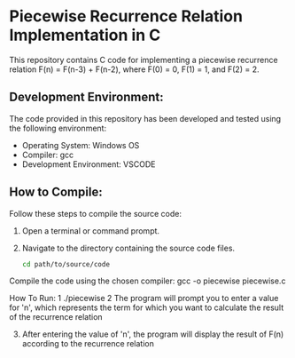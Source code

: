 Piecewise Recurrence Relation Implementation in C
=================================================

This repository contains C code for implementing a piecewise recurrence relation F(n) = F(n-3) + F(n-2), where F(0) = 0, F(1) = 1, and F(2) = 2.

Development Environment:
------------------------
The code provided in this repository has been developed and tested using the following environment:

- Operating System: Windows OS
- Compiler: gcc
- Development Environment: VSCODE

How to Compile:
----------------
Follow these steps to compile the source code:

1. Open a terminal or command prompt.
2. Navigate to the directory containing the source code files.

   ```bash
   cd path/to/source/code

Compile the code using the chosen compiler:
gcc -o piecewise piecewise.c


How To Run:
1 ./piecewise
2 The program will prompt you to enter a value for 'n', which represents the term for which you want to calculate the result of the recurrence relation

3. After entering the value of 'n', the program will display the result of F(n) according to the recurrence relation
